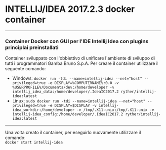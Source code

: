 # INTELLIJ/IDEA 2017.2.3 docker container
--------------------------------
### Container Docker con GUI per l'IDE Intellij Idea con plugins principlai preinstallati
Container sviluppato con l'obbiettivo di unificare l'ambiente di sviluppo di tutti i programmatori Gamba Bruno S.p.A.
Per creare il container utilizzare il seguente comando:
- Windows:
`docker run -tdi --name=intellij-idea --net="host" --privileged=true -e DISPLAY=%COMPUTERNAME%:0.0 -v %USERPROFILE%/Documents/dev:/home/developer -v intellij_idea_data:/home/developer/.IdeaIC2017.2 ryther/intellij-idea:latest`
- Linux:
`sudo docker run -tdi --name=intellij-idea --net="host" --privileged=true -e DISPLAY=$DISPLAY -v intellij-idea_workdir:/home/developer -v /tmp/.X11-unix:/tmp/.X11-unix -v intellij-idea_config:/home/developer/.IdeaIC2017.2 ryther/intellij-idea:latest`
---------------------------------
Una volta creato il container, per eseguirlo nuovamente utilizzare il comando:  
`docker start intellij-idea`
